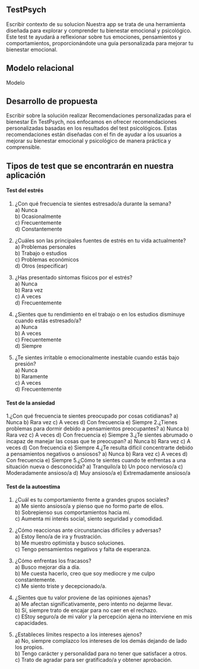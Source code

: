 ## TestPsych
Escribir contexto de su solucion
Nuestra app se trata de una herramienta diseñada para explorar y comprender tu bienestar emocional y psicológico. Este test te ayudará a reflexionar sobre tus emociones, pensamientos y comportamientos,
proporcionándote una guía personalizada para mejorar tu bienestar emocional.
## Modelo relacional
 Modelo
## Desarrollo de propuesta
Escribir sobre la solución realizar
Recomendaciones personalizadas para el bienestar
En TestPsych, nos enfocamos en ofrecer recomendaciones personalizadas basadas en los resultados del test psicológicos. Estas recomendaciones están diseñadas con el fin de ayudar a los usuarios a mejorar
su bienestar emocional y psicológico de manera práctica y comprensible.
## Tipos de test que se encontrarán en nuestra aplicación
#### Test del estrés
1. ¿Con qué frecuencia te sientes estresado/a durante la semana?   
a) Nunca  
b) Ocasionalmente  
c) Frecuentemente  
d) Constantemente  

2. ¿Cuáles son las principales fuentes de estrés en tu vida actualmente?  
a) Problemas personales  
b) Trabajo o estudios  
c) Problemas económicos  
d) Otros (especificar)

3. ¿Has presentado síntomas físicos por el estrés?  
a) Nunca  
b) Rara vez  
c) A veces  
d) Frecuentemente

4. ¿Sientes que tu rendimiento en el trabajo o en los estudios disminuye cuando estás estresado/a?  
a) Nunca  
b) A veces  
c) Frecuentemente  
d) Siempre

5. ¿Te sientes irritable o emocionalmente inestable cuando estás bajo presión?  
a) Nunca  
b) Raramente  
c) A veces  
d) Frecuentemente  

#### Test de la ansiedad 
1.¿Con qué frecuencia te sientes preocupado por cosas cotidianas?
a) Nunca
b) Rara vez
c) A veces
d) Con frecuencia
e) Siempre
2.¿Tienes problemas para dormir debido a pensamientos preocupantes?
a) Nunca
b) Rara vez
c) A veces
d) Con frecuencia
e) Siempre
3.¿Te sientes abrumado o incapaz de manejar las cosas que te preocupan?
a) Nunca
b) Rara vez
c) A veces
d) Con frecuencia
e) Siempre
4.¿Te resulta difícil concentrarte debido a pensamientos negativos o ansiosos?
a) Nunca
b) Rara vez
c) A veces
d) Con frecuencia
e) Siempre
5.¿Cómo te sientes cuando te enfrentas a una situación nueva o desconocida?
a) Tranquilo/a
b) Un poco nervioso/a
c) Moderadamente ansioso/a
d) Muy ansioso/a
e) Extremadamente ansioso/a


#### Test de la autoestima  
1. ¿Cuál es tu comportamiento frente a grandes grupos sociales?    
a) Me siento ansioso/a y pienso que no formo parte de ellos.   
b) Sobrepienso sus comportamientos hacia mí.   
c) Aumenta mi interés social, siento seguridad y comodidad.   

2. ¿Cómo reaccionas ante circunstancias difíciles y adversas?   
a) Estoy lleno/a de ira y frustración.   
b) Me muestro optimista y busco soluciones.   
c) Tengo pensamientos negativos y falta de esperanza.   

3. ¿Cómo enfrentas los fracasos?   
a) Busco mejorar día a día.   
b) Me cuesta hacerlo, creo que soy mediocre y me culpo constantemente.   
c) Me siento triste y decepcionado/a.   

4. ¿Sientes que tu valor proviene de las opiniones ajenas?   
a) Me afectan significativamente, pero intento no dejarme llevar.   
b) Sí, siempre trato de encajar para no caer en el rechazo.   
c) EStoy seguro/a de mi valor y la percepción ajena no interviene en mis capacidades.   

5. ¿Estableces límites respecto a los intereses ajenos?   
a) No, siempre complazco los intereses de los demás dejando de lado los propios.   
b) Tengo carácter y personalidad para no tener que satisfacer a otros.   
c) Trato de agradar para ser gratificado/a y obtener aprobación.   
